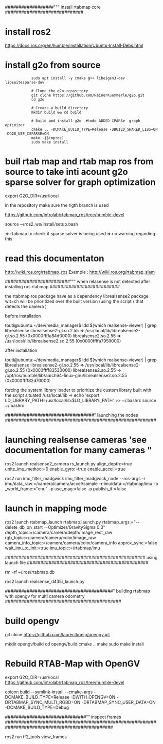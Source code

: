 ##################""" install rtabmap core #############################

# install ros2 
https://docs.ros.org/en/humble/Installation/Ubuntu-Install-Debs.html




# install g2o from source 

                sudo apt install -y cmake g++ libeigen3-dev libsuitesparse-dev
                   
                # Clone the g2o repository
                git clone https://github.com/RainerKuemmerle/g2o.git
                cd g2o

                # Create a build directory
                mkdir build && cd build
               
                # Build and install g2o  #todo ADDED CPARSe  graph optimizer 
                cmake .. -DCMAKE_BUILD_TYPE=Release -DBUILD_SHARED_LIBS=ON  -DG2O_USE_CSPARSE=ON
                make -j$(nproc)
                sudo make install




# buil rtab map and rtab map ros from source to take inti acount g2o sparse solver for graph optimization 
export G2O_DIR=/usr/local



in  the repository make sure the rigth branch is used   



https://github.com/introlab/rtabmap_ros/tree/humble-devel

source ~/ros2_ws/install/setup.bash

=>   rtabmap to check if sparse solver is being used => no warning regarding this

# read this documentaton
http://wiki.ros.org/rtabmap_ros
Exemple : http://wiki.ros.org/rtabmap_slam



########################""" when relasense is not detected after installing ros rtabmap  ##########################

the rtabmap ros package have as a dependency librealsense2 package wit=ch will be prioritized over the built version (using the script / that detects the camera )

before installation 

touti@ubuntu:~/dev/media_manager$ ldd $(which realsense-viewer) | grep librealsense
	librealsense2-gl.so.2.55 => /usr/local/lib/librealsense2-gl.so.2.55 (0x0000ffffa84d0000)
	librealsense2.so.2.55 => /usr/local/lib/librealsense2.so.2.55 (0x0000ffffa7950000)



after installation 

touti@ubuntu:~/dev/media_manager$ ldd $(which realsense-viewer) | grep librealsense
	librealsense2-gl.so.2.55 => /usr/local/lib/librealsense2-gl.so.2.55 (0x0000ffff83530000)
	librealsense2.so.2.55 => /opt/ros/humble/lib/aarch64-linux-gnu/librealsense2.so.2.55 (0x0000ffff82d70000)



forcing the system library loader to prioritize the custom library built with the script situated /usr/local/lib
=>  echo 'export LD_LIBRARY_PATH=/usr/local/lib:$LD_LIBRARY_PATH' >> ~/.bashrc
source ~/.bashrc

#################################" launching the nodes ########################################################

# launching realsense cameras 'see documentation for many cameras "



ros2 launch realsense2_camera rs_launch.py     align_depth:=true     unite_imu_method:=0     enable_gyro:=true      enable_accel:=true


ros2 run imu_filter_madgwick imu_filter_madgwick_node    --ros-args    -r imu/data_raw:=/camera/camera/accel/sample    -r imu/data:=/rtabmap/imu  -p _world_frame:="enu"  -p use_mag:=false    -p publish_tf:=false

# launch in mapping mode 

ros2 launch rtabmap_launch rtabmap.launch.py     rtabmap_args:="--delete_db_on_start --Optimizer/GravitySigma 0.3"     depth_topic:=/camera/camera/depth/image_rect_raw     rgb_topic:=/camera/camera/color/image_raw    camera_info_topic:=/camera/camera/color/camera_info     approx_sync:=false     wait_imu_to_init:=true     imu_topic:=/rtabmap/imu



####################################################   using launch file #############################################


rm -rf ~/.ros/rtabmap.db 


ros2 launch  realsense_d435i_launch.py


########################################" building rtabmap with opengv for multi camera odometry ###########################################

# build opengv 
git clone https://github.com/laurentkneip/opengv.git

mkdir opengv/build
cd opengv/build
cmake ..
make
sudo make install

# Rebuild RTAB-Map with OpenGV
export G2O_DIR=/usr/local
https://github.com/introlab/rtabmap_ros/tree/humble-devel

    
colcon build --symlink-install --cmake-args -DCMAKE_BUILD_TYPE=Release   -DWITH_OPENGV=ON  -DRTABMAP_SYNC_MULTI_RGBD=ON -DRTABMAP_SYNC_USER_DATA=ON -DCMAKE_BUILD_TYPE=Debug



##############################"" inspect frames ################################################################################################




 ros2 run tf2_tools view_frames
